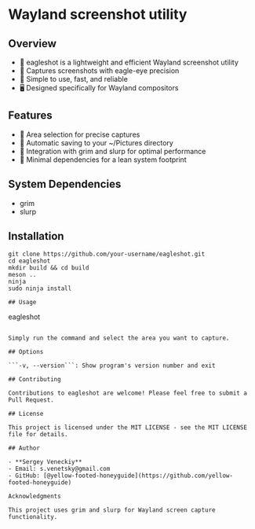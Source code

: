 # Wayland screenshot utility

## Overview

- 🦅 eagleshot is a lightweight and efficient Wayland screenshot utility
- 📸 Captures screenshots with eagle-eye precision
- 🚀 Simple to use, fast, and reliable
- 🖥️ Designed specifically for Wayland compositors

## Features

- 🎯 Area selection for precise captures
- 💾 Automatic saving to your ~/Pictures directory
- 🔄 Integration with grim and slurp for optimal performance
- 📏 Minimal dependencies for a lean system footprint

## System Dependencies

- grim
- slurp

## Installation

```
git clone https://github.com/your-username/eagleshot.git
cd eagleshot
mkdir build && cd build
meson ..
ninja
sudo ninja install

## Usage
```
eagleshot
```

Simply run the command and select the area you want to capture.

## Options

```-v, --version```: Show program's version number and exit

## Contributing

Contributions to eagleshot are welcome! Please feel free to submit a Pull Request.

## License

This project is licensed under the MIT LICENSE - see the MIT LICENSE file for details.

## Author

- **Sergey Veneckiy**
- Email: s.venetsky@gmail.com
- GitHub: [@yellow-footed-honeyguide](https://github.com/yellow-footed-honeyguide)

Acknowledgments

This project uses grim and slurp for Wayland screen capture functionality.
